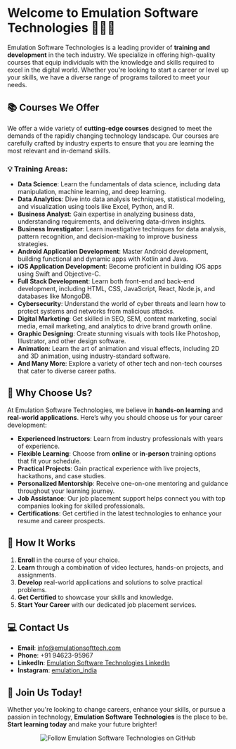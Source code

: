 # Welcome to Emulation Software Technologies 👨‍💻🚀

Emulation Software Technologies is a leading provider of **training and development** in the tech industry. We specialize in offering high-quality courses that equip individuals with the knowledge and skills required to excel in the digital world. Whether you're looking to start a career or level up your skills, we have a diverse range of programs tailored to meet your needs.

## 📚 Courses We Offer

We offer a wide variety of **cutting-edge courses** designed to meet the demands of the rapidly changing technology landscape. Our courses are carefully crafted by industry experts to ensure that you are learning the most relevant and in-demand skills.

### 💡 **Training Areas:**
- **Data Science**: Learn the fundamentals of data science, including data manipulation, machine learning, and deep learning.
- **Data Analytics**: Dive into data analysis techniques, statistical modeling, and visualization using tools like Excel, Python, and R.
- **Business Analyst**: Gain expertise in analyzing business data, understanding requirements, and delivering data-driven insights.
- **Business Investigator**: Learn investigative techniques for data analysis, pattern recognition, and decision-making to improve business strategies.
- **Android Application Development**: Master Android development, building functional and dynamic apps with Kotlin and Java.
- **iOS Application Development**: Become proficient in building iOS apps using Swift and Objective-C.
- **Full Stack Development**: Learn both front-end and back-end development, including HTML, CSS, JavaScript, React, Node.js, and databases like MongoDB.
- **Cybersecurity**: Understand the world of cyber threats and learn how to protect systems and networks from malicious attacks.
- **Digital Marketing**: Get skilled in SEO, SEM, content marketing, social media, email marketing, and analytics to drive brand growth online.
- **Graphic Designing**: Create stunning visuals with tools like Photoshop, Illustrator, and other design software.
- **Animation**: Learn the art of animation and visual effects, including 2D and 3D animation, using industry-standard software.
- **And Many More**: Explore a variety of other tech and non-tech courses that cater to diverse career paths.

## 🏫 Why Choose Us?

At Emulation Software Technologies, we believe in **hands-on learning** and **real-world applications**. Here’s why you should choose us for your career development:

- **Experienced Instructors**: Learn from industry professionals with years of experience.
- **Flexible Learning**: Choose from **online** or **in-person** training options that fit your schedule.
- **Practical Projects**: Gain practical experience with live projects, hackathons, and case studies.
- **Personalized Mentorship**: Receive one-on-one mentoring and guidance throughout your learning journey.
- **Job Assistance**: Our job placement support helps connect you with top companies looking for skilled professionals.
- **Certifications**: Get certified in the latest technologies to enhance your resume and career prospects.

## 🚀 How It Works

1. **Enroll** in the course of your choice.
2. **Learn** through a combination of video lectures, hands-on projects, and assignments.
3. **Develop** real-world applications and solutions to solve practical problems.
4. **Get Certified** to showcase your skills and knowledge.
5. **Start Your Career** with our dedicated job placement services.

## 💻 Contact Us

- **Email**: info@emulationsofttech.com
- **Phone**: +91 94623-95967
- **LinkedIn**: [Emulation Software Technologies LinkedIn](https://www.linkedin.com/company/emulation-software-technologies-private-limited/)
- **Instagram**: [emulation_india]([https://twitter.com/EmulationSoftTech](https://www.instagram.com/emulation_india?utm_source=ig_web_button_share_sheet&igsh=ZDNlZDc0MzIxNw==))


## 🌟 Join Us Today!

Whether you're looking to change careers, enhance your skills, or pursue a passion in technology, **Emulation Software Technologies** is the place to be. **Start learning today** and make your future brighter!

<p align="center">
  <img src="https://img.shields.io/github/followers/emulationsofttech?style=social" alt="Follow Emulation Software Technologies on GitHub" />
</p>

